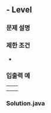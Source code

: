 
## - Level 

### 문제 설명


### 제한 조건
- 


### 입출력 예

|      |         |
|:-----|:--------|
|      |         |
|      |         |


### Solution.java
``` java

``` 